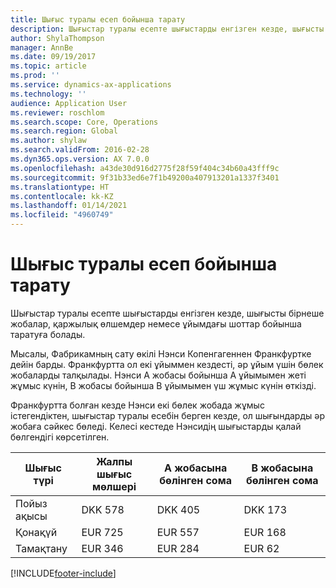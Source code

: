 ```yaml
---
title: Шығыс туралы есеп бойынша тарату
description: Шығыстар туралы есепте шығыстарды енгізген кезде, шығысты бірнеше жобалар, заңды нысандар немесе ұйымдағы шоттар бойынша таратуға болады.
author: ShylaThompson
manager: AnnBe
ms.date: 09/19/2017
ms.topic: article
ms.prod: ''
ms.service: dynamics-ax-applications
ms.technology: ''
audience: Application User
ms.reviewer: roschlom
ms.search.scope: Core, Operations
ms.search.region: Global
ms.author: shylaw
ms.search.validFrom: 2016-02-28
ms.dyn365.ops.version: AX 7.0.0
ms.openlocfilehash: a43de30d916d2775f28f59f404c34b60a43fff9c
ms.sourcegitcommit: 9f31b33ed6e7f1b49200a407913201a1337f3401
ms.translationtype: HT
ms.contentlocale: kk-KZ
ms.lasthandoff: 01/14/2021
ms.locfileid: "4960749"
---
```

# <a name="expense-report-distributions"></a>Шығыс туралы есеп бойынша тарату

Шығыстар туралы есепте шығыстарды енгізген кезде, шығысты бірнеше жобалар, қаржылық өлшемдер немесе ұйымдағы шоттар бойынша таратуға болады.

Мысалы, Фабрикамның сату өкілі Нэнси Копенгагеннен Франкфуртке дейін барды. Франкфуртта ол екі ұйыммен кездесті, әр ұйым үшін бөлек жобаларды талқылады. Нэнси А жобасы бойынша А ұйымымен жеті жұмыс күнін, В жобасы бойынша В ұйымымен үш жұмыс күнін өткізді.

Франкфуртта болған кезде Нэнси екі бөлек жобада жұмыс істегендіктен, шығыстар туралы есебін берген кезде, ол шығындарды әр жобаға сәйкес бөледі. Келесі кестеде Нэнсидің шығыстарды қалай бөлгендігі көрсетілген.


| Шығыс түрі | Жалпы шығыс мөлшері|А жобасына бөлінген сома| В жобасына бөлінген сома |
|--------------|---------------------|-------------------------------|---------------------------------|
|Пойыз ақысы   |DKK 578              |DKK 405                        |DKK 173                          |
|Қонақүй         |EUR 725              |EUR 557                        |EUR 168                          |
|Тамақтану         |EUR 346              |EUR 284                        |EUR 62                           |



[!INCLUDE[footer-include](../includes/footer-banner.md)]